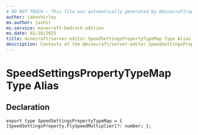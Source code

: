 ```yaml
---
# DO NOT TOUCH — This file was automatically generated by @minecraft/api-docs-generator, to report problems file an issue at https://github.com/Mojang/minecraft-scripting-libraries
author: jakeshirley
ms.author: jashir
ms.service: minecraft-bedrock-edition
ms.date: 02/10/2025
title: minecraft/server-editor.SpeedSettingsPropertyTypeMap Type Alias
description: Contents of the @minecraft/server-editor.SpeedSettingsPropertyTypeMap type alias.
---
```

# SpeedSettingsPropertyTypeMap Type Alias

## Declaration
`export type SpeedSettingsPropertyTypeMap = {
    [SpeedSettingsProperty.FlySpeedMultiplier]?: number;
};`
